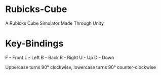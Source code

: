 # Rubicks-Cube
A Rubicks Cube Simulator Made Through Unity

# Key-Bindings
F - Front   L - Left
B - Back    R - Right
U - Up      D - Down

Uppercase turns 90° clockwise, lowercase turns 90° counter-clockwise

